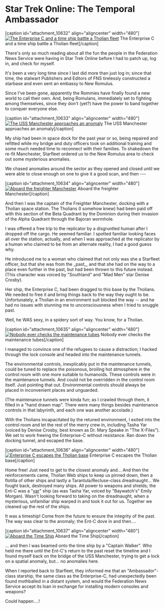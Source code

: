 # Star Trek Online: The Temporal Ambassador

[caption id="attachment\_10632" align="aligncenter" width="480"][![](../uploads/2013/02/GameClient-2013-02-02-09-50-33-30-480x343.jpg "The Enterprise C and a time ship battle a Tholian fleet")](../uploads/2013/02/GameClient-2013-02-02-09-50-33-30.jpg) The Enterprise C and a time ship battle a Tholian fleet[/caption]

There's only so much reading about all the fun the people in the Federation News Service were having in Star Trek Online before I had to patch up, log in, and check for myself.

It's been a very long time since I last did more than just log in; since that time, the stalwart Publishers and Editors of FNS tirelessly constructed a starbase and even sent an embassy to New Romulus.

Since I've been gone, apparently the Rommies have finally found a new world to call their own. And, being Romulans, immediately set to fighting among themselves, since they don't (yet?) have the power to band together to conquer everyone else.

[caption id="attachment\_10633" align="aligncenter" width="480"][![](../uploads/2013/02/GameClient-2013-02-02-08-46-47-66-480x343.jpg "The USS Manchester approaches an anomaly")](../uploads/2013/02/GameClient-2013-02-02-08-46-47-66.jpg) The USS Manchester approaches an anomaly[/caption]

My ship had been in space dock for the past year or so, being repaired and refitted while my bridge and duty officers took on additional training and some much needed time to reconnect with their families. To shakedown the re-fit Manchester, Starfleet ordered us to the New Romulus area to check out some mysterious anomalies.

We chased anomalies around the sector as they opened and closed until we were able to close enough on one to give it a good scan, and then ---

[caption id="attachment\_10634" align="aligncenter" width="480"][![](../uploads/2013/02/GameClient-2013-02-02-08-48-19-83-480x343.jpg "Aboard the freighter Manchester")](../uploads/2013/02/GameClient-2013-02-02-08-48-19-83.jpg) Aboard the freighter Manchester[/caption]

And then I was the captain of the Freighter Manchester, docking with a Tholian space station. The Tholians (I somehow knew) had been paid off with this section of the Beta Quadrant by the Dominion during their invasion of the Alpha Quadrant through the Bajoran wormhole. 

I was offered a free trip to the replicator by a disgruntled human after I dropped off the cargo. He seemed familiar. I spotted familiar looking faces all over the station, actually, and when I was approached at the replicator by a human who claimed to be from an alternate reality, I had a good guess why.

He introduced me to a woman who claimed that not only was she a Starfleet officer, but that she was from the \_past\_, and that she had on the way to a place even further in the past, but had been thrown to this future instead. (This character was voiced by "Southland" and "Mad Men" star Denise Crosby).

Her ship, the Enterprise C, had been dragged to this base by the Tholians. We needed to free it and bring things back to the way they ought to be. Unfortunately, a Tholian in an environment suit blocked the way -- and he had no issues with stunning me to unconsciousness when I tried to snuggle past.

Well, he WAS sexy, in a spidery sort of way. You know, for a Tholian.

[caption id="attachment\_10635" align="aligncenter" width="480"][![](../uploads/2013/02/GameClient-2013-02-02-09-16-30-97-480x343.jpg "Nobody ever checks the maintenance tubes")](../uploads/2013/02/GameClient-2013-02-02-09-16-30-97.jpg) Nobody ever checks the maintenance tubes[/caption]

I managed to convince one of the refugees to cause a distraction; I hacked through the lock console and headed into the maintenance tunnels.

The environmental controls, inexplicably put in the maintenance tunnels, could be tuned to replace the poisonous, broiling hot atmosphere in the control room with one more suitable to humanoids. These controls were in the maintenance tunnels. And could not be overridden in the control room itself. Just pointing that out. Environmental controls should always be placed in inconvenient places and unguarded.

(The maintenance tunnels were kinda fun; as I crawled through them, it filled in a "hand drawn map". There were many things besides maintenance controls in that labyrinth, and each one was another accolade.)

With the Tholians incapacitated by the retuned environment, I exited into the control room and let the rest of the merry crew in, including Tasha Yar (voiced by Denise Crosby, best known as Dr. Mary Speake in "The X-Files"). We set to work freeing the Enterprise-C without resistance. Ran down the docking tunnel, and escaped the base.

[caption id="attachment\_10636" align="aligncenter" width="480"][![](../uploads/2013/02/GameClient-2013-02-02-09-31-56-47-480x343.jpg "Enterprise C escapes the Tholian base")](../uploads/2013/02/GameClient-2013-02-02-09-31-56-47.jpg) Enterprise C escapes the Tholian base[/caption]

Home free! Just need to get to the closest anomaly and... And then the reinforcements came, Tholian Web ships to keep us pinned down, then a flotilla of other ships and lastly a Tarantula/Recluse-class dreadnaught... We fought back, destroyed many ships. All power to weapons and shields; the Ent-C was a "[yar](http://en.wiktionary.org/wiki/yar)" ship (as was Tasha Yar, voiced by "Baywatch's" Emily Morgan). Wasn't looking forward to taking on the dreadnaught, when a mysterious, unfamiliar ship warped in and took it out for us. Together we cleaned up the rest of the ships.

It was a timeship! Come from the future to ensure the integrity of the past. The way was clear to the anomaly; the Ent-C dove in and then....

[caption id="attachment\_10637" align="aligncenter" width="480"][![](../uploads/2013/02/GameClient-2013-02-02-09-38-39-52-480x253.jpg "Aboard the Time Ship")](../uploads/2013/02/GameClient-2013-02-02-09-38-39-52.jpg) Aboard the Time Ship[/caption]

... and then I was beamed onto the time ship by a "Captain Walker". Who held me there until the Ent-C's return to the past reset the timeline and I found myself back on the bridge of the USS Manchester, trying to get a lock on a spatial anomaly, but... no anomalies here. 

When I reported back to Starfleet, they informed me that an "Ambassador"-class starship, the same class as the Enterprise-C, had unexpectedly been found mothballed in a distant system, and would the Federation News Service accept its loan in exchange for installing modern consoles and weapons?

Could happen....!

